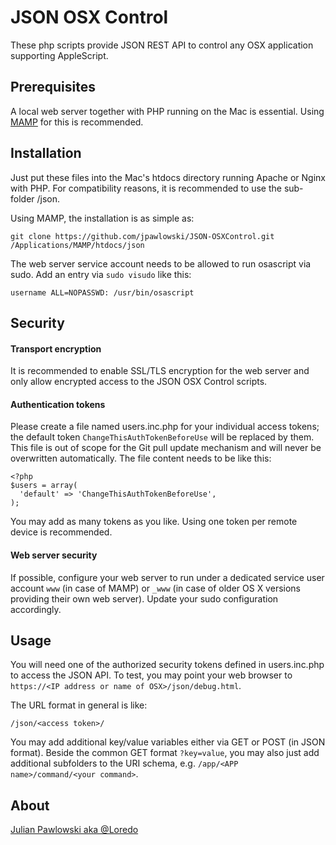 # JSON OSX Control

These php scripts provide JSON REST API to control any OSX application supporting AppleScript.


## Prerequisites

A local web server together with PHP running on the Mac is essential.
Using [MAMP](http://http://www.mamp.info) for this is recommended.


## Installation
Just put these files into the Mac's htdocs directory running Apache or Nginx with PHP.
For compatibility reasons, it is recommended to use the sub-folder /json.

Using MAMP, the installation is as simple as:

````
git clone https://github.com/jpawlowski/JSON-OSXControl.git /Applications/MAMP/htdocs/json
````

The web server service account needs to be allowed to run osascript via sudo. Add an entry via `sudo visudo` like this:

````
username ALL=NOPASSWD: /usr/bin/osascript
````


## Security

#### Transport encryption

It is recommended to enable SSL/TLS encryption for the web server and only allow encrypted access to the JSON OSX Control scripts.

#### Authentication tokens

Please create a file named users.inc.php for your individual access tokens; the default token `ChangeThisAuthTokenBeforeUse` will be replaced by them. This file is out of scope for the Git pull update mechanism and will never be overwritten automatically.
The file content needs to be like this:

````
<?php
$users = array(
  'default' => 'ChangeThisAuthTokenBeforeUse',
);
````

You may add as many tokens as you like. Using one token per remote device is recommended.

#### Web server security

If possible, configure your web server to run under a dedicated service user account `www` (in case of MAMP) or `_www` (in case of older OS X versions providing their own web server). Update your sudo configuration accordingly.


## Usage

You will need one of the authorized security tokens defined in users.inc.php to access the JSON API.
To test, you may point your web browser to `https://<IP address or name of OSX>/json/debug.html`.

The URL format in general is like:

	/json/<access token>/

You may add additional key/value variables either via GET or POST (in JSON format).
Beside the common GET format `?key=value`, you may also just add additional subfolders to the URI schema, e.g. `/app/<APP name>/command/<your command>`.


## About

[Julian Pawlowski aka @Loredo](http://twitter.com/Loredo)
